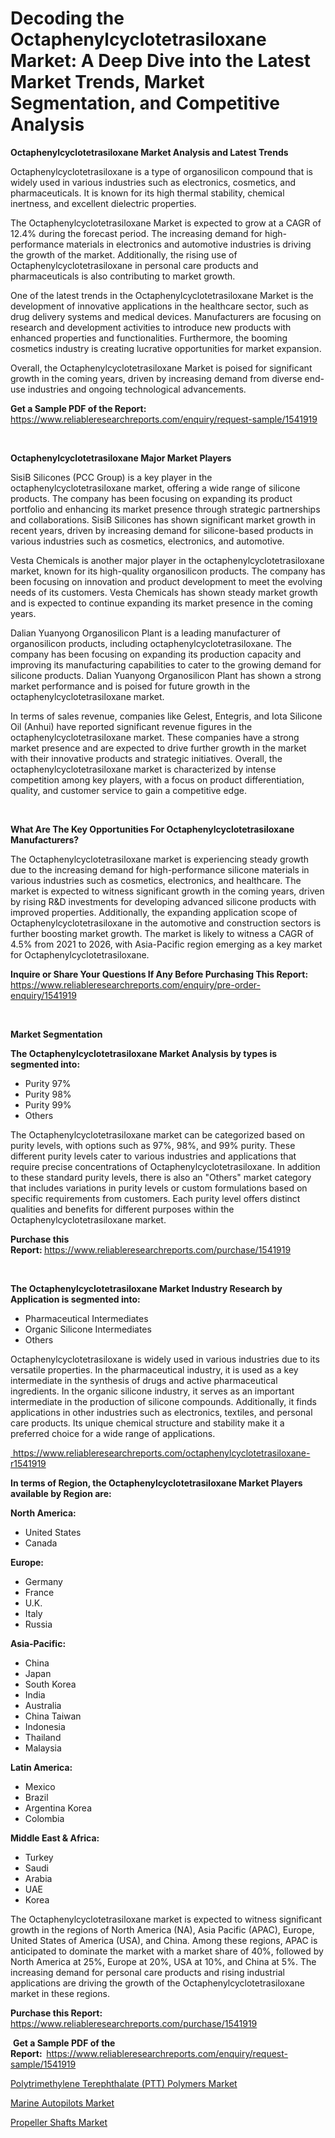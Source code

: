 <p><h1>Decoding the Octaphenylcyclotetrasiloxane Market: A Deep Dive into the Latest Market Trends, Market Segmentation, and Competitive Analysis</h1></p><p><strong>Octaphenylcyclotetrasiloxane Market Analysis and Latest Trends</strong></p>
<p><p>Octaphenylcyclotetrasiloxane is a type of organosilicon compound that is widely used in various industries such as electronics, cosmetics, and pharmaceuticals. It is known for its high thermal stability, chemical inertness, and excellent dielectric properties.</p><p>The Octaphenylcyclotetrasiloxane Market is expected to grow at a CAGR of 12.4% during the forecast period. The increasing demand for high-performance materials in electronics and automotive industries is driving the growth of the market. Additionally, the rising use of Octaphenylcyclotetrasiloxane in personal care products and pharmaceuticals is also contributing to market growth.</p><p>One of the latest trends in the Octaphenylcyclotetrasiloxane Market is the development of innovative applications in the healthcare sector, such as drug delivery systems and medical devices. Manufacturers are focusing on research and development activities to introduce new products with enhanced properties and functionalities. Furthermore, the booming cosmetics industry is creating lucrative opportunities for market expansion.</p><p>Overall, the Octaphenylcyclotetrasiloxane Market is poised for significant growth in the coming years, driven by increasing demand from diverse end-use industries and ongoing technological advancements.</p></p>
<p><strong>Get a Sample PDF of the Report:&nbsp;</strong> <a href="https://www.reliableresearchreports.com/enquiry/request-sample/1541919">https://www.reliableresearchreports.com/enquiry/request-sample/1541919</a></p>
<p>&nbsp;</p>
<p><strong>Octaphenylcyclotetrasiloxane Major Market Players</strong></p>
<p><p>SisiB Silicones (PCC Group) is a key player in the octaphenylcyclotetrasiloxane market, offering a wide range of silicone products. The company has been focusing on expanding its product portfolio and enhancing its market presence through strategic partnerships and collaborations. SisiB Silicones has shown significant market growth in recent years, driven by increasing demand for silicone-based products in various industries such as cosmetics, electronics, and automotive.</p><p>Vesta Chemicals is another major player in the octaphenylcyclotetrasiloxane market, known for its high-quality organosilicon products. The company has been focusing on innovation and product development to meet the evolving needs of its customers. Vesta Chemicals has shown steady market growth and is expected to continue expanding its market presence in the coming years.</p><p>Dalian Yuanyong Organosilicon Plant is a leading manufacturer of organosilicon products, including octaphenylcyclotetrasiloxane. The company has been focusing on expanding its production capacity and improving its manufacturing capabilities to cater to the growing demand for silicone products. Dalian Yuanyong Organosilicon Plant has shown a strong market performance and is poised for future growth in the octaphenylcyclotetrasiloxane market.</p><p>In terms of sales revenue, companies like Gelest, Entegris, and Iota Silicone Oil (Anhui) have reported significant revenue figures in the octaphenylcyclotetrasiloxane market. These companies have a strong market presence and are expected to drive further growth in the market with their innovative products and strategic initiatives. Overall, the octaphenylcyclotetrasiloxane market is characterized by intense competition among key players, with a focus on product differentiation, quality, and customer service to gain a competitive edge.</p></p>
<p>&nbsp;</p>
<p><strong>What Are The Key Opportunities For Octaphenylcyclotetrasiloxane Manufacturers?</strong></p>
<p><p>The Octaphenylcyclotetrasiloxane market is experiencing steady growth due to the increasing demand for high-performance silicone materials in various industries such as cosmetics, electronics, and healthcare. The market is expected to witness significant growth in the coming years, driven by rising R&D investments for developing advanced silicone products with improved properties. Additionally, the expanding application scope of Octaphenylcyclotetrasiloxane in the automotive and construction sectors is further boosting market growth. The market is likely to witness a CAGR of 4.5% from 2021 to 2026, with Asia-Pacific region emerging as a key market for Octaphenylcyclotetrasiloxane.</p></p>
<p><strong>Inquire or Share Your Questions If Any Before Purchasing This Report:</strong> <a href="https://www.reliableresearchreports.com/enquiry/pre-order-enquiry/1541919">https://www.reliableresearchreports.com/enquiry/pre-order-enquiry/1541919</a></p>
<p>&nbsp;</p>
<p><strong>Market Segmentation</strong></p>
<p><strong>The Octaphenylcyclotetrasiloxane Market Analysis by types is segmented into:</strong></p>
<p><ul><li>Purity 97%</li><li>Purity 98%</li><li>Purity 99%</li><li>Others</li></ul></p>
<p><p>The Octaphenylcyclotetrasiloxane market can be categorized based on purity levels, with options such as 97%, 98%, and 99% purity. These different purity levels cater to various industries and applications that require precise concentrations of Octaphenylcyclotetrasiloxane. In addition to these standard purity levels, there is also an "Others" market category that includes variations in purity levels or custom formulations based on specific requirements from customers. Each purity level offers distinct qualities and benefits for different purposes within the Octaphenylcyclotetrasiloxane market.</p></p>
<p><strong>Purchase this Report:&nbsp;</strong><a href="https://www.reliableresearchreports.com/purchase/1541919">https://www.reliableresearchreports.com/purchase/1541919</a></p>
<p>&nbsp;</p>
<p><strong>The Octaphenylcyclotetrasiloxane Market Industry Research by Application is segmented into:</strong></p>
<p><ul><li>Pharmaceutical Intermediates</li><li>Organic Silicone Intermediates</li><li>Others</li></ul></p>
<p><p>Octaphenylcyclotetrasiloxane is widely used in various industries due to its versatile properties. In the pharmaceutical industry, it is used as a key intermediate in the synthesis of drugs and active pharmaceutical ingredients. In the organic silicone industry, it serves as an important intermediate in the production of silicone compounds. Additionally, it finds applications in other industries such as electronics, textiles, and personal care products. Its unique chemical structure and stability make it a preferred choice for a wide range of applications.</p></p>
<p><a href="https://www.reliableresearchreports.com/octaphenylcyclotetrasiloxane-r1541919">&nbsp;https://www.reliableresearchreports.com/octaphenylcyclotetrasiloxane-r1541919</a></p>
<p><strong>In terms of Region, the Octaphenylcyclotetrasiloxane Market Players available by Region are:</strong></p>
<p>
    <p> <strong> North America: </strong>
        <ul>
            <li>United States</li>
            <li>Canada</li>
        </ul>
        </p> 
    <p> <strong> Europe: </strong>
        <ul>
            <li>Germany</li>
            <li>France</li>
            <li>U.K.</li>
            <li>Italy</li>
            <li>Russia</li>
        </ul>
        </p> 
    <p> <strong> Asia-Pacific: </strong>
        <ul>
            <li>China</li>
            <li>Japan</li>
            <li>South Korea</li>
            <li>India</li>
            <li>Australia</li>
            <li>China Taiwan</li>
            <li>Indonesia</li>
            <li>Thailand</li>
            <li>Malaysia</li>
        </ul>
        </p> 
    <p> <strong> Latin America: </strong>
        <ul>
            <li>Mexico</li>
            <li>Brazil</li>
            <li>Argentina Korea</li>
            <li>Colombia</li>
        </ul>
        </p> 
    <p> <strong> Middle East & Africa: </strong>
        <ul>
            <li>Turkey</li>
            <li>Saudi</li>
            <li>Arabia</li>
            <li>UAE</li>
            <li>Korea</li>
        </ul>
    </p>
    </p>
<p><p>The Octaphenylcyclotetrasiloxane market is expected to witness significant growth in the regions of North America (NA), Asia Pacific (APAC), Europe, United States of America (USA), and China. Among these regions, APAC is anticipated to dominate the market with a market share of 40%, followed by North America at 25%, Europe at 20%, USA at 10%, and China at 5%. The increasing demand for personal care products and rising industrial applications are driving the growth of the Octaphenylcyclotetrasiloxane market in these regions.</p></p>
<p><strong>Purchase this Report: </strong><a href="https://www.reliableresearchreports.com/purchase/1541919">https://www.reliableresearchreports.com/purchase/1541919</a></p>
<p>&nbsp;<strong>Get a Sample PDF of the Report:&nbsp;&nbsp;</strong><a href="https://www.reliableresearchreports.com/enquiry/request-sample/1541919">https://www.reliableresearchreports.com/enquiry/request-sample/1541919</a></p>
<p><strong></strong></p>
<p><p><a href="https://github.com/anwarsahrul281/Market-Research-Report-List-1/blob/main/polytrimethylene-terephthalate-ptt-polymers-market.md">Polytrimethylene Terephthalate (PTT) Polymers Market</a></p><p><a href="https://medium.com/@billyrice626/marine-autopilots-market-outlook-and-forecast-from-2024-to-2031-7c43301792ea">Marine Autopilots Market</a></p><p><a href="https://medium.com/@joshdavis1955/propeller-shafts-industry-analysis-report-its-market-size-share-trends-by-application-region-441e3a0fa256">Propeller Shafts Market</a></p></p>